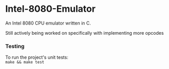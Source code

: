 # Intel-8080-Emulator
An Intel 8080 CPU emulator written in C.  
  
Still actively being worked on specifically with implementing more opcodes  
  
### Testing
To run the project's unit tests:  
`make && make test`  
